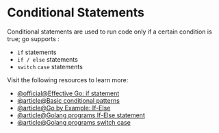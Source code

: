# Conditional Statements

Conditional statements are used to run code only if a certain condition is true; go supports :

- `if` statements
- `if / else` statements
- `switch` `case` statements

Visit the following resources to learn more:

- [@official@Effective Go: if statement](https://go.dev/doc/effective_go#if)
- [@article@Basic conditional patterns](https://yourbasic.org/golang/if-else-statement/)
- [@article@Go by Example: If-Else](https://gobyexample.com/if-else)
- [@article@Golang programs If-Else statement](https://www.golangprograms.com/golang-if-else-statements.html)
- [@article@Golang programs switch case](https://www.golangprograms.com/golang-switch-case-statements.html)
